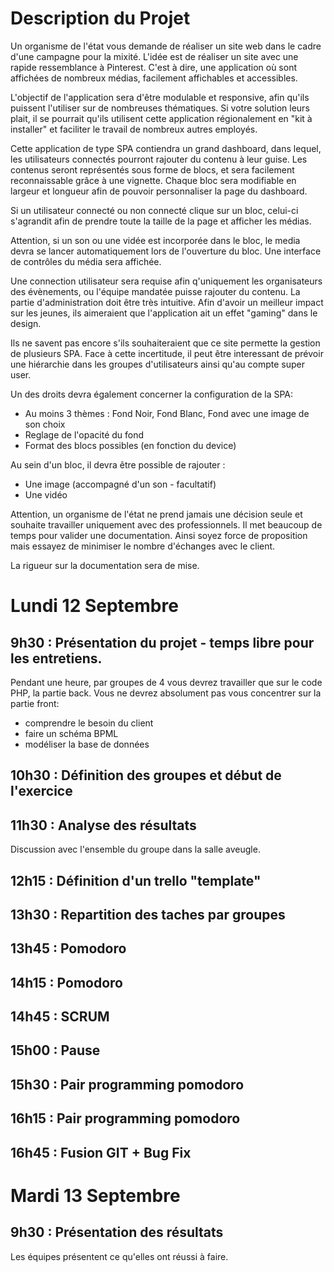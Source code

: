 # Description du Projet

Un organisme de l'état vous demande de réaliser un site web dans le cadre d'une campagne pour la mixité. L'idée est de réaliser un site avec une rapide ressemblance à Pinterest. C'est à dire, une application où sont affichées de nombreux médias, facilement affichables et accessibles.

L'objectif de l'application sera d'être modulable et responsive, afin qu'ils puissent l'utiliser sur de nombreuses thématiques. Si votre solution leurs plait, il se pourrait qu'ils utilisent cette application régionalement en "kit à installer" et faciliter le travail de nombreux autres employés.

Cette application de type SPA contiendra un grand dashboard, dans lequel, les utilisateurs connectés pourront rajouter du contenu à leur guise. Les contenus seront représentés sous forme de blocs, et sera facilement reconnaissable grâce à une vignette. Chaque bloc sera modifiable en largeur et longueur afin de pouvoir personnaliser la page du dashboard. 

Si un utilisateur connecté ou non connecté clique sur un bloc, celui-ci s'agrandit afin de prendre toute la taille de la page et afficher les médias. 

Attention, si un son ou une vidée est incorporée dans le bloc, le media devra se lancer automatiquement lors de l'ouverture du bloc. Une interface de contrôles du média sera affichée.


Une connection utilisateur sera requise afin q'uniquement les organisateurs des évènements, ou l'équipe mandatée puisse rajouter du contenu.
La partie d'administration doit être très intuitive. Afin d'avoir un meilleur impact sur les jeunes, ils aimeraient que l'application ait un effet "gaming" dans le design.

Ils ne savent pas encore s'ils souhaiteraient que ce site permette la gestion de plusieurs SPA.
Face à cette incertitude, il peut être interessant de prévoir une hiérarchie dans les groupes d'utilisateurs ainsi qu'au compte super user. 

Un des droits devra également concerner la configuration de la SPA:

 - Au moins 3 thèmes : Fond Noir, Fond Blanc, Fond avec une image de son choix
 - Reglage de l'opacité du fond
 - Format des blocs possibles (en fonction du device)

Au sein d'un bloc, il devra être possible de rajouter :

* Une image (accompagné d'un son - facultatif)
* Une vidéo


Attention, un organisme de l'état ne prend jamais une décision seule et souhaite travailler uniquement avec des professionnels. Il met beaucoup de temps pour valider une documentation. Ainsi soyez force de proposition mais essayez de minimiser le nombre d'échanges avec le client. 

La rigueur sur la documentation sera de mise. 

# Lundi 12 Septembre
## 9h30 : Présentation du projet - temps libre pour les entretiens.
Pendant une heure, par groupes de 4 vous devrez travailler que sur le code PHP, la partie back. Vous ne devrez absolument pas vous concentrer sur la partie front:

* comprendre le besoin du client 
* faire un schéma BPML
* modéliser la base de données

## 10h30 : Définition des groupes et début de l'exercice

## 11h30 : Analyse des résultats
Discussion avec l'ensemble du groupe dans la salle aveugle. 

## 12h15 : Définition d'un trello "template"
## 13h30 : Repartition des taches par groupes
## 13h45 : Pomodoro
## 14h15 : Pomodoro
## 14h45 : SCRUM
## 15h00 : Pause
## 15h30 : Pair programming pomodoro
## 16h15 : Pair programming pomodoro
## 16h45 : Fusion GIT + Bug Fix

# Mardi 13 Septembre
## 9h30 : Présentation des résultats
Les équipes présentent ce qu'elles ont réussi à faire. 

